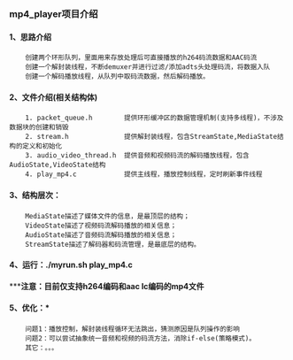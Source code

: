 ### mp4_player项目介绍


#### 1、思路介绍
```
    创建两个环形队列，里面用来存放处理后可直接播放的h264码流数据和AAC码流
    创建一个解封装线程，不断demuxer并进行过滤/添加adts头处理码流，将数据入队
    创建一个解码播放线程，从队列中取码流数据，然后解码播放。
```

#### 2、文件介绍(相关结构体)
```
    1. packet_queue.h        提供环形缓冲区的数据管理机制(支持多线程)，不涉及数据块的创建和销毁
    2. stream.h              提供解封装线程，包含StreamState,MediaState结构的定义和初始化
    3. audio_video_thread.h  提供音频和视频码流的解码播放线程，包含AudioState,VideoState结构
    4. play_mp4.c            提供主线程，播放控制线程，定时刷新事件线程
```

#### 3、结构层次：
```
    MediaState描述了媒体文件的信息，是最顶层的结构；
    VideoState描述了视频码流解码播放的相关信息；
    AudioState描述了音频码流解码播放的相关信息；
    StreamState描述了解码器和码流管理，是最底层的结构。
```

#### 4、运行：./myrun.sh play_mp4.c
*****注意：目前仅支持h264编码和aac lc编码的mp4文件**

#### 5、优化：*
```
    问题1：播放控制，解封装线程循环无法跳出，猜测原因是队列操作的影响
    问题2：可以尝试抽象统一音频和视频的码流方法，消除if-else(策略模式)。
    其它：。。。
```



